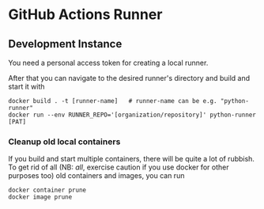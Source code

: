 # GitHub Actions Runner

## Development Instance
You need a personal access token for creating a local runner.

After that you can navigate to the desired runner's directory and build and
start it with
```
docker build . -t [runner-name]   # runner-name can be e.g. "python-runner"
docker run --env RUNNER_REPO='[organization/repository]' python-runner [PAT]
```

### Cleanup old local containers
If you build and start multiple containers, there will be quite a lot of
rubbish. To get rid of all (NB: *all*, exercise caution if you use docker for
other purposes too) old containers and images, you can run
```
docker container prune
docker image prune
```
